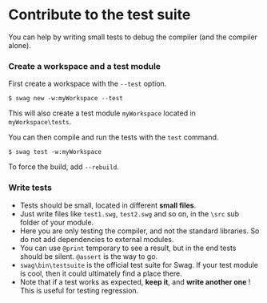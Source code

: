 # Contribute to the test suite

You can help by writing small tests to debug the compiler (and the compiler alone).

### Create a workspace and a test module

First create a workspace with the `--test` option.

```
$ swag new -w:myWorkspace --test
```

This will also create a test module `myWorkspace` located in `myWorkspace\tests`.

You can then compile and run the tests with the `test` command.

```
$ swag test -w:myWorkspace
```

To force the build, add `--rebuild`.

### Write tests

* Tests should be small, located in different **small files**.
* Just write files like `test1.swg`, `test2.swg` and so on, in the `\src` sub folder of your module.
* Here you are only testing the compiler, and not the standard libraries. So do not add dependencies to external modules.
* You can use `@print` temporary to see a result, but in the end tests should be silent. `@assert` is the way to go.
* `swag\bin\testsuite` is the official test suite for Swag. If your test module is cool, then it could ultimately find a place there.
* Note that if a test works as expected, **keep it**, and **write another one** ! This is useful for testing regression.
